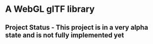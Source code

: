 # A WebGL glTF library

## Project Status - This project is in a very alpha state and is not fully implemented yet
